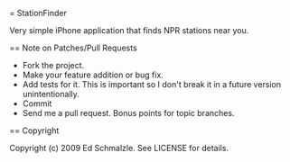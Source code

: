 = StationFinder

Very simple iPhone application that finds NPR stations near you. 


== Note on Patches/Pull Requests
 
* Fork the project.
* Make your feature addition or bug fix.
* Add tests for it. This is important so I don't break it in a
  future version unintentionally.
* Commit
* Send me a pull request. Bonus points for topic branches.

== Copyright

Copyright (c) 2009 Ed Schmalzle. See LICENSE for details.